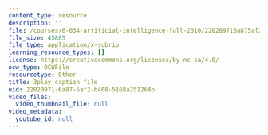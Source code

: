 ```yaml
---
content_type: resource
description: ''
file: /courses/6-034-artificial-intelligence-fall-2010/220209716a875af2b4085168a251264b_PNKj529yY5c.vtt
file_size: 45885
file_type: application/x-subrip
learning_resource_types: []
license: https://creativecommons.org/licenses/by-nc-sa/4.0/
ocw_type: OCWFile
resourcetype: Other
title: 3play caption file
uid: 22020971-6a87-5af2-b408-5168a251264b
video_files:
  video_thumbnail_file: null
video_metadata:
  youtube_id: null
---
```

